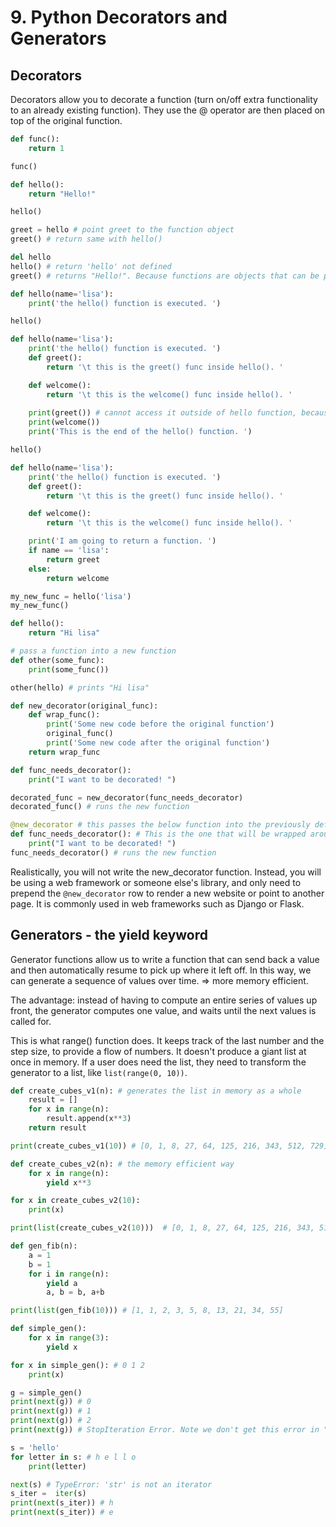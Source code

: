# 9. Python Decorators and Generators

## Decorators
Decorators allow you to decorate a function (turn on/off extra functionality to an already existing function). They use the @ operator are then placed on top of the original function. 

```py
def func():
    return 1

func()

def hello():
    return "Hello!"

hello()

greet = hello # point greet to the function object
greet() # return same with hello()

del hello
hello() # return 'hello' not defined
greet() # returns "Hello!". Because functions are objects that can be passed into other objects. 

def hello(name='lisa'):
    print('the hello() function is executed. ')

hello()

def hello(name='lisa'):
    print('the hello() function is executed. ')
    def greet():
        return '\t this is the greet() func inside hello(). '

    def welcome():
        return '\t this is the welcome() func inside hello(). '
    
    print(greet()) # cannot access it outside of hello function, because of scope
    print(welcome())
    print('This is the end of the hello() function. ')

hello()

def hello(name='lisa'):
    print('the hello() function is executed. ')
    def greet():
        return '\t this is the greet() func inside hello(). '

    def welcome():
        return '\t this is the welcome() func inside hello(). '

    print('I am going to return a function. ')
    if name == 'lisa':
        return greet
    else:
        return welcome

my_new_func = hello('lisa')
my_new_func()

def hello():
    return "Hi lisa"

# pass a function into a new function
def other(some_func):
    print(some_func())

other(hello) # prints "Hi lisa"

def new_decorator(original_func):
    def wrap_func():
        print('Some new code before the original function')
        original_func()
        print('Some new code after the original function')
    return wrap_func

def func_needs_decorator():
    print("I want to be decorated! ")

decorated_func = new_decorator(func_needs_decorator)
decorated_func() # runs the new function

@new_decorator # this passes the below function into the previously defined new_decorator() function. If want to remove the decorations later on, just comment this line. 
def func_needs_decorator(): # This is the one that will be wrapped around
    print("I want to be decorated! ")
func_needs_decorator() # runs the new function
```

Realistically, you will not write the new_decorator function. Instead, you will be using a web framework or someone else's library, and only need to prepend the `@new_decorator` row to render a new website or point to another page. It is commonly used in web frameworks such as Django or Flask. 

## Generators - the yield keyword
Generator functions allow us to write a function that can send back a value and then automatically resume to pick up where it left off. In this way, we can generate a sequence of values over time. => more memory efficient. 

The advantage: instead of having to compute an entire series of values up front, the generator computes one value, and waits until the next values is called for. 

This is what range() function does. It keeps track of the last number and the step size, to provide a flow of numbers. It doesn't produce a giant list at once in memory. If a user does need the list, they need to transform the generator to a list, like `list(range(0, 10))`. 

```python
def create_cubes_v1(n): # generates the list in memory as a whole
    result = []
    for x in range(n):
        result.append(x**3)
    return result

print(create_cubes_v1(10)) # [0, 1, 8, 27, 64, 125, 216, 343, 512, 729]

def create_cubes_v2(n): # the memory efficient way
    for x in range(n):
        yield x**3

for x in create_cubes_v2(10):
    print(x)

print(list(create_cubes_v2(10)))  # [0, 1, 8, 27, 64, 125, 216, 343, 512, 729]

def gen_fib(n):
    a = 1
    b = 1
    for i in range(n):
        yield a
        a, b = b, a+b

print(list(gen_fib(10))) # [1, 1, 2, 3, 5, 8, 13, 21, 34, 55]

def simple_gen():
    for x in range(3):
        yield x

for x in simple_gen(): # 0 1 2
    print(x)

g = simple_gen()
print(next(g)) # 0
print(next(g)) # 1
print(next(g)) # 2
print(next(g)) # StopIteration Error. Note we don't get this error in "for loop" because it automatically catches the error. 

s = 'hello'
for letter in s: # h e l l o
    print(letter)

next(s) # TypeError: 'str' is not an iterator
s_iter =  iter(s)
print(next(s_iter)) # h
print(next(s_iter)) # e
```













